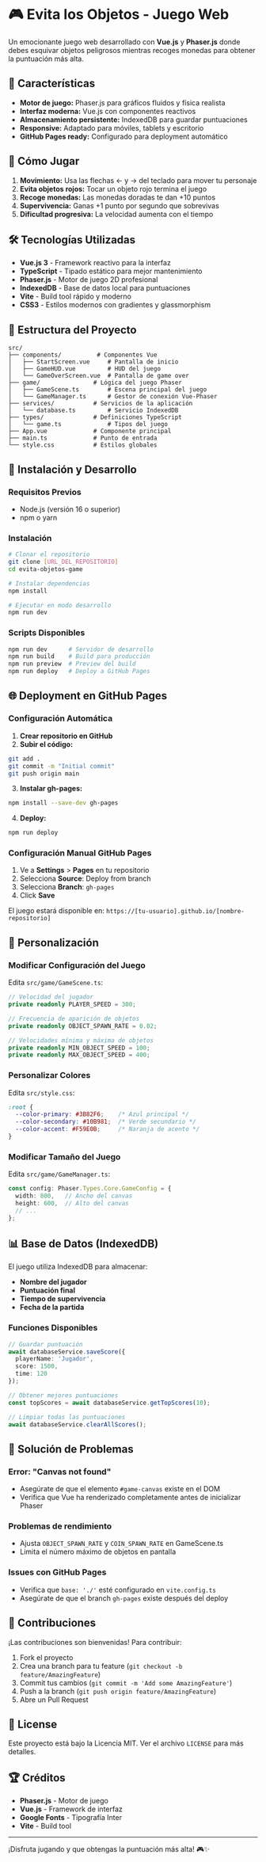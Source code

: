 # 🎮 Evita los Objetos - Juego Web

Un emocionante juego web desarrollado con **Vue.js** y **Phaser.js** donde debes esquivar objetos peligrosos mientras recoges monedas para obtener la puntuación más alta.

## 🚀 Características

- **Motor de juego:** Phaser.js para gráficos fluidos y física realista
- **Interfaz moderna:** Vue.js con componentes reactivos
- **Almacenamiento persistente:** IndexedDB para guardar puntuaciones
- **Responsive:** Adaptado para móviles, tablets y escritorio
- **GitHub Pages ready:** Configurado para deployment automático

## 🎯 Cómo Jugar

1. **Movimiento:** Usa las flechas ← y → del teclado para mover tu personaje
2. **Evita objetos rojos:** Tocar un objeto rojo termina el juego
3. **Recoge monedas:** Las monedas doradas te dan +10 puntos
4. **Supervivencia:** Ganas +1 punto por segundo que sobrevivas
5. **Dificultad progresiva:** La velocidad aumenta con el tiempo

## 🛠️ Tecnologías Utilizadas

- **Vue.js 3** - Framework reactivo para la interfaz
- **TypeScript** - Tipado estático para mejor mantenimiento
- **Phaser.js** - Motor de juego 2D profesional
- **IndexedDB** - Base de datos local para puntuaciones
- **Vite** - Build tool rápido y moderno
- **CSS3** - Estilos modernos con gradientes y glassmorphism

## 📁 Estructura del Proyecto

```
src/
├── components/          # Componentes Vue
│   ├── StartScreen.vue     # Pantalla de inicio
│   ├── GameHUD.vue         # HUD del juego
│   └── GameOverScreen.vue  # Pantalla de game over
├── game/               # Lógica del juego Phaser
│   ├── GameScene.ts        # Escena principal del juego
│   └── GameManager.ts      # Gestor de conexión Vue-Phaser
├── services/           # Servicios de la aplicación
│   └── database.ts         # Servicio IndexedDB
├── types/              # Definiciones TypeScript
│   └── game.ts             # Tipos del juego
├── App.vue             # Componente principal
├── main.ts             # Punto de entrada
└── style.css           # Estilos globales
```

## 🔧 Instalación y Desarrollo

### Requisitos Previos
- Node.js (versión 16 o superior)
- npm o yarn

### Instalación
```bash
# Clonar el repositorio
git clone [URL_DEL_REPOSITORIO]
cd evita-objetos-game

# Instalar dependencias
npm install

# Ejecutar en modo desarrollo
npm run dev
```

### Scripts Disponibles
```bash
npm run dev      # Servidor de desarrollo
npm run build    # Build para producción
npm run preview  # Preview del build
npm run deploy   # Deploy a GitHub Pages
```

## 🌐 Deployment en GitHub Pages

### Configuración Automática

1. **Crear repositorio en GitHub**
2. **Subir el código:**
```bash
git add .
git commit -m "Initial commit"
git push origin main
```

3. **Instalar gh-pages:**
```bash
npm install --save-dev gh-pages
```

4. **Deploy:**
```bash
npm run deploy
```

### Configuración Manual GitHub Pages

1. Ve a **Settings** > **Pages** en tu repositorio
2. Selecciona **Source**: Deploy from branch
3. Selecciona **Branch**: `gh-pages`
4. Click **Save**

El juego estará disponible en: `https://[tu-usuario].github.io/[nombre-repositorio]`

## 🎨 Personalización

### Modificar Configuración del Juego
Edita `src/game/GameScene.ts`:
```typescript
// Velocidad del jugador
private readonly PLAYER_SPEED = 300;

// Frecuencia de aparición de objetos
private readonly OBJECT_SPAWN_RATE = 0.02;

// Velocidades mínima y máxima de objetos
private readonly MIN_OBJECT_SPEED = 100;
private readonly MAX_OBJECT_SPEED = 400;
```

### Personalizar Colores
Edita `src/style.css`:
```css
:root {
  --color-primary: #3B82F6;    /* Azul principal */
  --color-secondary: #10B981;  /* Verde secundario */
  --color-accent: #F59E0B;     /* Naranja de acento */
}
```

### Modificar Tamaño del Juego
Edita `src/game/GameManager.ts`:
```typescript
const config: Phaser.Types.Core.GameConfig = {
  width: 800,   // Ancho del canvas
  height: 600,  // Alto del canvas
  // ...
};
```

## 📊 Base de Datos (IndexedDB)

El juego utiliza IndexedDB para almacenar:
- **Nombre del jugador**
- **Puntuación final**
- **Tiempo de supervivencia**
- **Fecha de la partida**

### Funciones Disponibles
```typescript
// Guardar puntuación
await databaseService.saveScore({
  playerName: 'Jugador',
  score: 1500,
  time: 120
});

// Obtener mejores puntuaciones
const topScores = await databaseService.getTopScores(10);

// Limpiar todas las puntuaciones
await databaseService.clearAllScores();
```

## 🐛 Solución de Problemas

### Error: "Canvas not found"
- Asegúrate de que el elemento `#game-canvas` existe en el DOM
- Verifica que Vue ha renderizado completamente antes de inicializar Phaser

### Problemas de rendimiento
- Ajusta `OBJECT_SPAWN_RATE` y `COIN_SPAWN_RATE` en GameScene.ts
- Limita el número máximo de objetos en pantalla

### Issues con GitHub Pages
- Verifica que `base: './'` esté configurado en `vite.config.ts`
- Asegúrate de que el branch `gh-pages` existe después del deploy

## 🤝 Contribuciones

¡Las contribuciones son bienvenidas! Para contribuir:

1. Fork el proyecto
2. Crea una branch para tu feature (`git checkout -b feature/AmazingFeature`)
3. Commit tus cambios (`git commit -m 'Add some AmazingFeature'`)
4. Push a la branch (`git push origin feature/AmazingFeature`)
5. Abre un Pull Request

## 📝 License

Este proyecto está bajo la Licencia MIT. Ver el archivo `LICENSE` para más detalles.

## 🏆 Créditos

- **Phaser.js** - Motor de juego
- **Vue.js** - Framework de interfaz
- **Google Fonts** - Tipografía Inter
- **Vite** - Build tool

---

¡Disfruta jugando y que obtengas la puntuación más alta! 🎮✨